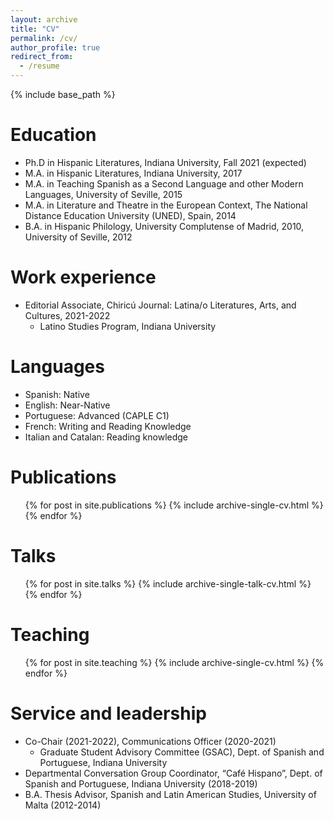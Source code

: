 ```yaml
---
layout: archive
title: "CV"
permalink: /cv/
author_profile: true
redirect_from:
  - /resume
---
```


{% include base_path %}

Education
======
* Ph.D in Hispanic Literatures, Indiana University, Fall 2021 (expected)
* M.A. in Hispanic Literatures, Indiana University, 2017
* M.A. in Teaching Spanish as a Second Language and other Modern Languages, University of Seville, 2015
* M.A. in Literature and Theatre in the European Context, The National Distance Education University (UNED), Spain, 2014
* B.A. in Hispanic Philology, University Complutense of Madrid, 2010, University of Seville, 2012

Work experience
======
* Editorial Associate, Chiricú Journal: Latina/o Literatures, Arts, and Cultures, 2021-2022
  * Latino Studies Program, Indiana University
  
Languages
======
* Spanish: Native
* English: Near-Native
* Portuguese: Advanced (CAPLE C1)
* French: Writing and Reading Knowledge
* Italian and Catalan: Reading knowledge

Publications
======
  <ul>{% for post in site.publications %}
    {% include archive-single-cv.html %}
  {% endfor %}</ul>
  
Talks
======
  <ul>{% for post in site.talks %}
    {% include archive-single-talk-cv.html %}
  {% endfor %}</ul>
  
Teaching
======
  <ul>{% for post in site.teaching %}
    {% include archive-single-cv.html %}
  {% endfor %}</ul>
  
Service and leadership
======
* Co-Chair (2021-2022), Communications Officer (2020-2021)
  * Graduate Student Advisory Committee (GSAC), Dept. of Spanish and Portuguese, Indiana University
* Departmental Conversation Group Coordinator, “Café Hispano”, Dept. of Spanish and Portuguese, Indiana University (2018-2019)
* B.A. Thesis Advisor, Spanish and Latin American Studies, University of Malta (2012-2014)

